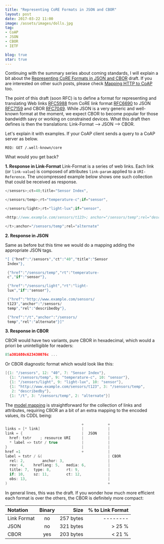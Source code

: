 ```yaml
---
title: "Representing CoRE Formats in JSON and CBOR"
layout: post
date: 2017-03-22 11:00
image: /assets/images/dolls.jpg
tag:
- CoAP
- JSON
- CBOR
- IETF

blog: true
star: true
---
```


Continuing with the summary series about coming standards, I will explain a bit about the [Representing CoRE Formats in JSON and CBOR](https://tools.ietf.org/html/draft-ietf-core-links-json-07) draft. If you are interested on other such posts, please check [Mapping HTTP to CoAP](/coap-http-mapping/) too.

The point of this draft (soon RFC) is to define a format for representing and translating Web links [RFC5988](https://tools.ietf.org/html/rfc5988) from CoRE link format [RFC6690](https://tools.ietf.org/html/rfc6690) to JSON [RFC7159](https://tools.ietf.org/html/rfc7159) and CBOR [RFC7049](https://tools.ietf.org/html/rfc7049). While JSON is a very generic and well-known format at the moment, we expect CBOR to become popular for those bandwidth savy or working on constrained devices. What this draft then defines is then the translations: Link-Format --> JSON --> CBOR.

Let's explain it with examples. If your CoAP client sends a query to a CoAP server as below.

```
REQ: GET /.well-known/core
```

What would you get back?

**1. Response in Link-Format**
Link-Format is a series of web links. Each link (or `link-value`) is composed of attributes `link-param` applied to a `URI-Reference`. The uncompressed example below shows one such collection that could be received as response.

``` c
</sensors>;ct=40;title="Sensor Index",

</sensors/temp>;rt="temperature-c";if="sensor",

</sensors/light>;rt="light-lux";if="sensor",

<http://www.example.com/sensors/t123>; anchor="/sensors/temp";rel="describedby",

</t>;anchor="/sensors/temp";rel="alternate"
```

**2. Response in JSON**

Same as before but this time we would do a mapping adding the appropriate JSON tags.

``` c
"[ {"href":"/sensors","ct":"40","title":"Sensor
 Index"},

 {"href":"/sensors/temp","rt":"temperature-
 c","if":"sensor"},

 {"href":"/sensors/light","rt":"light-
 lux","if":"sensor"},

 {"href":"http://www.example.com/sensors/
 t123","anchor":"/sensors/
 temp","rel":"describedby"},

 {"href":"/t","anchor":"/sensors/
 temp","rel":"alternate"}]"
```

**3. Response in CBOR**

CBOR would have two variants, pure CBOR in hexadecimal, which would a priori be unintelligible for readers:

``` c
85a301680c623430076c ...
```

Or CBOR diagnostic format which would look like this:

``` c
[{1: "/sensors", 12: "40", 7: "Sensor Index"},
  {1: "/sensors/temp", 9: "temperature-c", 10: "sensor"},
  {1: "/sensors/light", 9: "light-lux", 10: "sensor"},
  {1: "http://www.example.com/sensors/t123", 3: "/sensors/temp",
   2: "describedby"},
  {1: "/t", 3: "/sensors/temp", 2: "alternate"}]
```  

The [model mapping](https://tools.ietf.org/html/draft-ietf-core-links-json-06#section-2.2) is straightforward for the collection of links and attributes, requiring CBOR an a bit of an extra mapping to the encoded values, its CDDL being:

``` c
                                   +           +
links = [* link]                   |           |
link = {                           |  JSON     |
  href: tstr    ; resource URI     |           |
  * label => tstr / true           |           |
}                                  |           |
href =1                            +           |
label = tstr / &(                              | CBOR
  rel: 2,        anchor: 3,                    |
  rev: 4,    hreflang: 5,   media: 6,          |
  title: 7,  type: 8,       rt: 9,             |
  if: 10,    sz: 11,        ct: 12,            |
  obs: 13,                                     |
)                                              +
```

In general lines, this was the draft. If you wonder how much more efficient each format is over the others, the CBOR is definitely more compact:

|Notation|Binary|Size|% to Link Format|
|:--|:-:|--:|--:|
|Link Format|no|257 bytes| -------- |
|JSON|no|321 bytes| > 25 % |
|CBOR|yes|203 bytes| < 21 % |
